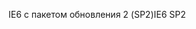 <span data-ttu-id="3fd52-101">IE6 с пакетом обновления 2 (SP2)</span><span class="sxs-lookup"><span data-stu-id="3fd52-101">IE6 SP2</span></span>